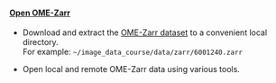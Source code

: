 <h4 id="open"><a href="#open">Open OME-Zarr</a></h4>

- Download and extract the [OME-Zarr dataset](https://zenodo.org/records/14641597/files/6001240.zarr.zip?download=1) to a convenient local directory. \
For example: 
`~/image_data_course/data/zarr/6001240.zarr`

- Open local and remote OME-Zarr data using various tools.